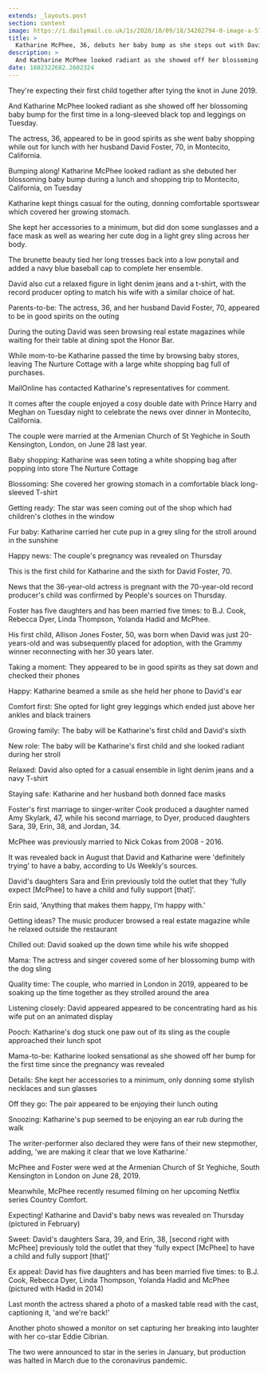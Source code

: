 ```yaml
--- 
extends: _layouts.post 
section: content 
image: https://i.dailymail.co.uk/1s/2020/10/09/18/34202794-0-image-a-57_1602263429352.jpg 
title: > 
  Katharine McPhee, 36, debuts her baby bump as she steps out with David Foster, 70, in Montecito 
description: > 
  And Katharine McPhee looked radiant as she showed off her blossoming baby bump for the first time in a long-sleeved black top and leggings on Tuesday.The actress, 36, appeared to be in good spirits as she went baby shopping while out for lunch with her husband David Foster, 70, in Montecito, California.Parents-to-be: The actress, 36, and her husband David Foster, 70, appeared to be in good spirits on the outingDuring the outing David was seen browsing real estate magazines while waiting for their table at dining spot the Honor Bar.It was revealed back in August that David and Katharine were 'definitely trying' to have a baby, according to Us Weekly's sources.McPhee and Foster were wed at the Armenian Church of St Yeghiche, South Kensington in London on June 28, 2019. 
date: 1602322682.2602324 
--- 
```

They're expecting their first child together after tying the knot in June 2019.

And Katharine McPhee looked radiant as she showed off her blossoming baby bump for the first time in a long-sleeved black top and leggings on Tuesday.

The actress, 36, appeared to be in good spirits as she went baby shopping while out for lunch with her husband David Foster, 70, in Montecito, California.

Bumping along! Katharine McPhee looked radiant as she debuted her blossoming baby bump during a lunch and shopping trip to Montecito, California, on Tuesday

Katharine kept things casual for the outing, donning comfortable sportswear which covered her growing stomach.

She kept her accessories to a minimum, but did don some sunglasses and a face mask as well as wearing her cute dog in a light grey sling across her body.

The brunette beauty tied her long tresses back into a low ponytail and added a navy blue baseball cap to complete her ensemble.

David also cut a relaxed figure in light denim jeans and a t-shirt, with the record producer opting to match his wife with a similar choice of hat.

Parents-to-be: The actress, 36, and her husband David Foster, 70, appeared to be in good spirits on the outing

During the outing David was seen browsing real estate magazines while waiting for their table at dining spot the Honor Bar.

While mom-to-be Katharine passed the time by browsing baby stores, leaving The Nurture Cottage with a large white shopping bag full of purchases.

MailOnline has contacted Katharine's representatives for comment.

It comes after the couple enjoyed a cosy double date with Prince Harry and Meghan on Tuesday night to celebrate the news over dinner in Montecito, California.

The couple were married at the Armenian Church of St Yeghiche in South Kensington, London, on June 28 last year.

Baby shopping: Katharine was seen toting a white shopping bag after popping into store The Nurture Cottage

Blossoming: She covered her growing stomach in a comfortable black long-sleeved T-shirt

Getting ready: The star was seen coming out of the shop which had children's clothes in the window

Fur baby: Katharine carried her cute pup in a grey sling for the stroll around in the sunshine

Happy news: The couple's pregnancy was revealed on Thursday

This is the first child for Katharine and the sixth for David Foster, 70.

News that the 36-year-old actress is pregnant with the 70-year-old record producer's child was confirmed by People's sources on Thursday.

Foster has five daughters and has been married five times: to B.J. Cook, Rebecca Dyer, Linda Thompson, Yolanda Hadid and McPhee.

His first child, Allison Jones Foster, 50, was born when David was just 20-years-old and was subsequently placed for adoption, with the Grammy winner reconnecting with her 30 years later.

Taking a moment: They appeared to be in good spirits as they sat down and checked their phones

Happy: Katharine beamed a smile as she held her phone to David's ear

Comfort first: She opted for light grey leggings which ended just above her ankles and black trainers

Growing family: The baby will be Katharine's first child and David's sixth

New role: The baby will be Katharine's first child and she looked radiant during her stroll

Relaxed: David also opted for a casual ensemble in light denim jeans and a navy T-shirt

Staying safe: Katharine and her husband both donned face masks

Foster's first marriage to singer-writer Cook produced a daughter named Amy Skylark, 47, while his second marriage, to Dyer, produced daughters Sara, 39, Erin, 38, and Jordan, 34.

McPhee was previously married to Nick Cokas from 2008 - 2016.

It was revealed back in August that David and Katharine were 'definitely trying' to have a baby, according to Us Weekly's sources.

David's daughters Sara and Erin previously told the outlet that they 'fully expect [McPhee] to have a child and fully support [that]'.

Erin said, 'Anything that makes them happy, I’m happy with.'

Getting ideas? The music producer browsed a real estate magazine while he relaxed outside the restaurant

Chilled out: David soaked up the down time while his wife shopped

Mama: The actress and singer covered some of her blossoming bump with the dog sling

Quality time: The couple, who married in London in 2019, appeared to be soaking up the time together as they strolled around the area

Listening closely: David appeared appeared to be concentrating hard as his wife put on an animated display

Pooch: Katharine's dog stuck one paw out of its sling as the couple approached their lunch spot

Mama-to-be: Katharine looked sensational as she showed off her bump for the first time since the pregnancy was revealed

Details: She kept her accessories to a minimum, only donning some stylish necklaces and sun glasses

Off they go: The pair appeared to be enjoying their lunch outing

Snoozing: Katharine's pup seemed to be enjoying an ear rub during the walk

The writer-performer also declared they were fans of their new stepmother, adding, 'we are making it clear that we love Katharine.'

McPhee and Foster were wed at the Armenian Church of St Yeghiche, South Kensington in London on June 28, 2019.

Meanwhile, McPhee recently resumed filming on her upcoming Netflix series Country Comfort.

Expecting! Katharine and David's baby news was revealed on Thursday (pictured in February)

Sweet: David's daughters Sara, 39, and Erin, 38, [second right with McPhee] previously told the outlet that they 'fully expect [McPhee] to have a child and fully support [that]'

Ex appeal: David has five daughters and has been married five times: to B.J. Cook, Rebecca Dyer, Linda Thompson, Yolanda Hadid and McPhee (pictured with Hadid in 2014)

Last month the actress shared a photo of a masked table read with the cast, captioning it, 'and we're back!'

Another photo showed a monitor on set capturing her breaking into laughter with her co-star Eddie Cibrian.

The two were announced to star in the series in January, but production was halted in March due to the coronavirus pandemic.